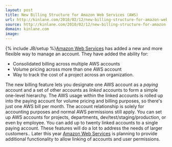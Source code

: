 ```yaml
---
layout: post
title: New Billing Structure for Amazon Web Services (AWS)
url: http://kinlane.com/2010/02/12/new-billing-structure-for-amazon-web-services-aws/
source: http://kinlane.com/2010/02/12/new-billing-structure-for-amazon-web-services-aws/
domain: kinlane.com
image: 
---
```

{% include JB/setup %}<a href="http://aws.amazon.com/">Amazon Web Services</a> has added a new and more flexible way to manage an account. They have added the ability for:
<ul class="mainlist">
     <li>Consolidated billing across multiple AWS accounts
     </li>
     <li>Volume pricing across more than one AWS account
     </li>
     <li>Way to track the cost of a project across an organization.
     </li>
</ul>The new billing<a href="http://aws.amazon.com/consolidated-billing" target="_blank"></a> feature lets you designate one AWS account as a <em>paying</em> account and a set of other accounts as <em>linked</em> accounts to form a simple one-level hierarchy. The AWS usage within the linked accounts is rolled up into the paying account for volume pricing and billing purposes, so there's just one AWS bill per month. The account relationship is solely for accounting purposes and normal AWS permissions still apply. You can set up AWS accounts for projects, departments, dev/test/staging/production, or even by employee. You can add up to twenty linked accounts to a single paying account. These features will do a lot to address the needs of larger customers.. Later this year <a href="http://aws.amazon.com/">Amazon Web Services</a> is planning to provide additional functionality to allow linking of accounts and user permissions.